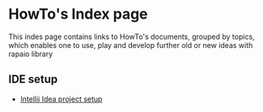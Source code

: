 # HowTo's Index page

This indes page contains links to HowTo's documents, grouped by topics, which enables one
to use, play and develop further old or new ideas with rapaio library


## IDE setup

* [Intellij Idea project setup](ide-idea-setup.Md)


